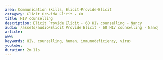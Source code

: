 ```yaml
---
area: Communication Skills, Elicit-Provide-Elicit
category: Elicit Provide Elicit - 60
title: HIV counselling
description: Elicit Provide Elicit - 60 HIV counselling - Nancy
audio: /assets/audio/Elicit Provide Elicit - 60 HIV counselling - Nancy - MQ.mp3
article: 
www: 
keywords: HIV, counselling, human, immunodeficiency, virus
youtube: 
duration: 2m 11s
--- 
```

